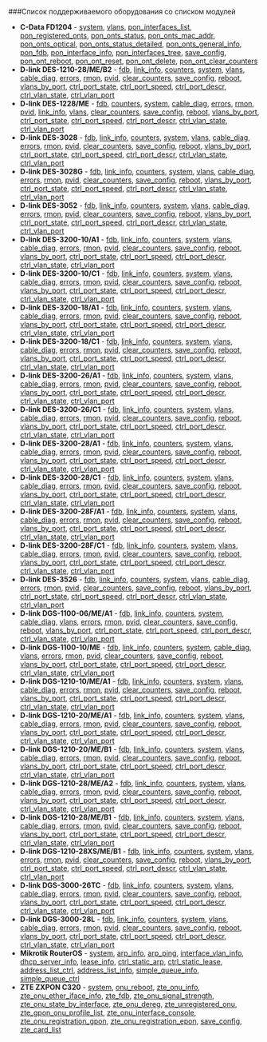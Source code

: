 ###Список поддерживаемого оборудования со списком модулей    
* **C-Data FD1204** - [system](MODULES.md#system), [vlans](MODULES.md#vlans), [pon_interfaces_list](MODULES.md#pon_interfaces_list), [pon_registered_onts](MODULES.md#pon_registered_onts), [pon_onts_status](MODULES.md#pon_onts_status), [pon_onts_mac_addr](MODULES.md#pon_onts_mac_addr), [pon_onts_optical](MODULES.md#pon_onts_optical), [pon_onts_status_detailed](MODULES.md#pon_onts_status_detailed), [pon_onts_general_info](MODULES.md#pon_onts_general_info), [pon_fdb](MODULES.md#pon_fdb), [pon_interface_info](MODULES.md#pon_interface_info), [pon_interfaces_tree](MODULES.md#pon_interfaces_tree), [save_config](MODULES.md#save_config), [pon_ont_reboot](MODULES.md#pon_ont_reboot), [pon_ont_reset](MODULES.md#pon_ont_reset), [pon_ont_delete](MODULES.md#pon_ont_delete), [pon_ont_clear_counters](MODULES.md#pon_ont_clear_counters)           
* **D-link DES-1210-28/ME/B2** - [fdb](MODULES.md#fdb), [link_info](MODULES.md#link_info), [counters](MODULES.md#counters), [system](MODULES.md#system), [vlans](MODULES.md#vlans), [cable_diag](MODULES.md#cable_diag), [errors](MODULES.md#errors), [rmon](MODULES.md#rmon), [pvid](MODULES.md#pvid), [clear_counters](MODULES.md#clear_counters), [save_config](MODULES.md#save_config), [reboot](MODULES.md#reboot), [vlans_by_port](MODULES.md#vlans_by_port), [ctrl_port_state](MODULES.md#ctrl_port_state), [ctrl_port_speed](MODULES.md#ctrl_port_speed), [ctrl_port_descr](MODULES.md#ctrl_port_descr), [ctrl_vlan_state](MODULES.md#ctrl_vlan_state), [ctrl_vlan_port](MODULES.md#ctrl_vlan_port)           
* **D-link DES-1228/ME** - [fdb](MODULES.md#fdb), [counters](MODULES.md#counters), [system](MODULES.md#system), [cable_diag](MODULES.md#cable_diag), [errors](MODULES.md#errors), [rmon](MODULES.md#rmon), [pvid](MODULES.md#pvid), [link_info](MODULES.md#link_info), [vlans](MODULES.md#vlans), [clear_counters](MODULES.md#clear_counters), [save_config](MODULES.md#save_config), [reboot](MODULES.md#reboot), [vlans_by_port](MODULES.md#vlans_by_port), [ctrl_port_state](MODULES.md#ctrl_port_state), [ctrl_port_speed](MODULES.md#ctrl_port_speed), [ctrl_port_descr](MODULES.md#ctrl_port_descr), [ctrl_vlan_state](MODULES.md#ctrl_vlan_state), [ctrl_vlan_port](MODULES.md#ctrl_vlan_port)           
* **D-link DES-3028** - [fdb](MODULES.md#fdb), [link_info](MODULES.md#link_info), [counters](MODULES.md#counters), [system](MODULES.md#system), [vlans](MODULES.md#vlans), [cable_diag](MODULES.md#cable_diag), [errors](MODULES.md#errors), [rmon](MODULES.md#rmon), [pvid](MODULES.md#pvid), [clear_counters](MODULES.md#clear_counters), [save_config](MODULES.md#save_config), [reboot](MODULES.md#reboot), [vlans_by_port](MODULES.md#vlans_by_port), [ctrl_port_state](MODULES.md#ctrl_port_state), [ctrl_port_speed](MODULES.md#ctrl_port_speed), [ctrl_port_descr](MODULES.md#ctrl_port_descr), [ctrl_vlan_state](MODULES.md#ctrl_vlan_state), [ctrl_vlan_port](MODULES.md#ctrl_vlan_port)           
* **D-link DES-3028G** - [fdb](MODULES.md#fdb), [link_info](MODULES.md#link_info), [counters](MODULES.md#counters), [system](MODULES.md#system), [vlans](MODULES.md#vlans), [cable_diag](MODULES.md#cable_diag), [errors](MODULES.md#errors), [rmon](MODULES.md#rmon), [pvid](MODULES.md#pvid), [clear_counters](MODULES.md#clear_counters), [save_config](MODULES.md#save_config), [reboot](MODULES.md#reboot), [vlans_by_port](MODULES.md#vlans_by_port), [ctrl_port_state](MODULES.md#ctrl_port_state), [ctrl_port_speed](MODULES.md#ctrl_port_speed), [ctrl_port_descr](MODULES.md#ctrl_port_descr), [ctrl_vlan_state](MODULES.md#ctrl_vlan_state), [ctrl_vlan_port](MODULES.md#ctrl_vlan_port)           
* **D-link DES-3052** - [fdb](MODULES.md#fdb), [link_info](MODULES.md#link_info), [counters](MODULES.md#counters), [system](MODULES.md#system), [vlans](MODULES.md#vlans), [cable_diag](MODULES.md#cable_diag), [errors](MODULES.md#errors), [rmon](MODULES.md#rmon), [pvid](MODULES.md#pvid), [clear_counters](MODULES.md#clear_counters), [save_config](MODULES.md#save_config), [reboot](MODULES.md#reboot), [vlans_by_port](MODULES.md#vlans_by_port), [ctrl_port_state](MODULES.md#ctrl_port_state), [ctrl_port_speed](MODULES.md#ctrl_port_speed), [ctrl_port_descr](MODULES.md#ctrl_port_descr), [ctrl_vlan_state](MODULES.md#ctrl_vlan_state), [ctrl_vlan_port](MODULES.md#ctrl_vlan_port)           
* **D-link DES-3200-10/A1** - [fdb](MODULES.md#fdb), [link_info](MODULES.md#link_info), [counters](MODULES.md#counters), [system](MODULES.md#system), [vlans](MODULES.md#vlans), [cable_diag](MODULES.md#cable_diag), [errors](MODULES.md#errors), [rmon](MODULES.md#rmon), [pvid](MODULES.md#pvid), [clear_counters](MODULES.md#clear_counters), [save_config](MODULES.md#save_config), [reboot](MODULES.md#reboot), [vlans_by_port](MODULES.md#vlans_by_port), [ctrl_port_state](MODULES.md#ctrl_port_state), [ctrl_port_speed](MODULES.md#ctrl_port_speed), [ctrl_port_descr](MODULES.md#ctrl_port_descr), [ctrl_vlan_state](MODULES.md#ctrl_vlan_state), [ctrl_vlan_port](MODULES.md#ctrl_vlan_port)           
* **D-link DES-3200-10/C1** - [fdb](MODULES.md#fdb), [link_info](MODULES.md#link_info), [counters](MODULES.md#counters), [system](MODULES.md#system), [vlans](MODULES.md#vlans), [cable_diag](MODULES.md#cable_diag), [errors](MODULES.md#errors), [rmon](MODULES.md#rmon), [pvid](MODULES.md#pvid), [clear_counters](MODULES.md#clear_counters), [save_config](MODULES.md#save_config), [reboot](MODULES.md#reboot), [vlans_by_port](MODULES.md#vlans_by_port), [ctrl_port_state](MODULES.md#ctrl_port_state), [ctrl_port_speed](MODULES.md#ctrl_port_speed), [ctrl_port_descr](MODULES.md#ctrl_port_descr), [ctrl_vlan_state](MODULES.md#ctrl_vlan_state), [ctrl_vlan_port](MODULES.md#ctrl_vlan_port)           
* **D-link DES-3200-18/A1** - [fdb](MODULES.md#fdb), [link_info](MODULES.md#link_info), [counters](MODULES.md#counters), [system](MODULES.md#system), [vlans](MODULES.md#vlans), [cable_diag](MODULES.md#cable_diag), [errors](MODULES.md#errors), [rmon](MODULES.md#rmon), [pvid](MODULES.md#pvid), [clear_counters](MODULES.md#clear_counters), [save_config](MODULES.md#save_config), [reboot](MODULES.md#reboot), [vlans_by_port](MODULES.md#vlans_by_port), [ctrl_port_state](MODULES.md#ctrl_port_state), [ctrl_port_speed](MODULES.md#ctrl_port_speed), [ctrl_port_descr](MODULES.md#ctrl_port_descr), [ctrl_vlan_state](MODULES.md#ctrl_vlan_state), [ctrl_vlan_port](MODULES.md#ctrl_vlan_port)           
* **D-link DES-3200-18/C1** - [fdb](MODULES.md#fdb), [link_info](MODULES.md#link_info), [counters](MODULES.md#counters), [system](MODULES.md#system), [vlans](MODULES.md#vlans), [cable_diag](MODULES.md#cable_diag), [errors](MODULES.md#errors), [rmon](MODULES.md#rmon), [pvid](MODULES.md#pvid), [clear_counters](MODULES.md#clear_counters), [save_config](MODULES.md#save_config), [reboot](MODULES.md#reboot), [vlans_by_port](MODULES.md#vlans_by_port), [ctrl_port_state](MODULES.md#ctrl_port_state), [ctrl_port_speed](MODULES.md#ctrl_port_speed), [ctrl_port_descr](MODULES.md#ctrl_port_descr), [ctrl_vlan_state](MODULES.md#ctrl_vlan_state), [ctrl_vlan_port](MODULES.md#ctrl_vlan_port)           
* **D-link DES-3200-26/A1** - [fdb](MODULES.md#fdb), [link_info](MODULES.md#link_info), [counters](MODULES.md#counters), [system](MODULES.md#system), [vlans](MODULES.md#vlans), [cable_diag](MODULES.md#cable_diag), [errors](MODULES.md#errors), [rmon](MODULES.md#rmon), [pvid](MODULES.md#pvid), [clear_counters](MODULES.md#clear_counters), [save_config](MODULES.md#save_config), [reboot](MODULES.md#reboot), [vlans_by_port](MODULES.md#vlans_by_port), [ctrl_port_state](MODULES.md#ctrl_port_state), [ctrl_port_speed](MODULES.md#ctrl_port_speed), [ctrl_port_descr](MODULES.md#ctrl_port_descr), [ctrl_vlan_state](MODULES.md#ctrl_vlan_state), [ctrl_vlan_port](MODULES.md#ctrl_vlan_port)           
* **D-link DES-3200-26/C1** - [fdb](MODULES.md#fdb), [link_info](MODULES.md#link_info), [counters](MODULES.md#counters), [system](MODULES.md#system), [vlans](MODULES.md#vlans), [cable_diag](MODULES.md#cable_diag), [errors](MODULES.md#errors), [rmon](MODULES.md#rmon), [pvid](MODULES.md#pvid), [clear_counters](MODULES.md#clear_counters), [save_config](MODULES.md#save_config), [reboot](MODULES.md#reboot), [vlans_by_port](MODULES.md#vlans_by_port), [ctrl_port_state](MODULES.md#ctrl_port_state), [ctrl_port_speed](MODULES.md#ctrl_port_speed), [ctrl_port_descr](MODULES.md#ctrl_port_descr), [ctrl_vlan_state](MODULES.md#ctrl_vlan_state), [ctrl_vlan_port](MODULES.md#ctrl_vlan_port)           
* **D-link DES-3200-28/A1** - [fdb](MODULES.md#fdb), [link_info](MODULES.md#link_info), [counters](MODULES.md#counters), [system](MODULES.md#system), [vlans](MODULES.md#vlans), [cable_diag](MODULES.md#cable_diag), [errors](MODULES.md#errors), [rmon](MODULES.md#rmon), [pvid](MODULES.md#pvid), [clear_counters](MODULES.md#clear_counters), [save_config](MODULES.md#save_config), [reboot](MODULES.md#reboot), [vlans_by_port](MODULES.md#vlans_by_port), [ctrl_port_state](MODULES.md#ctrl_port_state), [ctrl_port_speed](MODULES.md#ctrl_port_speed), [ctrl_port_descr](MODULES.md#ctrl_port_descr), [ctrl_vlan_state](MODULES.md#ctrl_vlan_state), [ctrl_vlan_port](MODULES.md#ctrl_vlan_port)           
* **D-link DES-3200-28/C1** - [fdb](MODULES.md#fdb), [link_info](MODULES.md#link_info), [counters](MODULES.md#counters), [system](MODULES.md#system), [vlans](MODULES.md#vlans), [cable_diag](MODULES.md#cable_diag), [errors](MODULES.md#errors), [rmon](MODULES.md#rmon), [pvid](MODULES.md#pvid), [clear_counters](MODULES.md#clear_counters), [save_config](MODULES.md#save_config), [reboot](MODULES.md#reboot), [vlans_by_port](MODULES.md#vlans_by_port), [ctrl_port_state](MODULES.md#ctrl_port_state), [ctrl_port_speed](MODULES.md#ctrl_port_speed), [ctrl_port_descr](MODULES.md#ctrl_port_descr), [ctrl_vlan_state](MODULES.md#ctrl_vlan_state), [ctrl_vlan_port](MODULES.md#ctrl_vlan_port)           
* **D-link DES-3200-28F/A1** - [fdb](MODULES.md#fdb), [link_info](MODULES.md#link_info), [counters](MODULES.md#counters), [system](MODULES.md#system), [vlans](MODULES.md#vlans), [cable_diag](MODULES.md#cable_diag), [errors](MODULES.md#errors), [rmon](MODULES.md#rmon), [pvid](MODULES.md#pvid), [clear_counters](MODULES.md#clear_counters), [save_config](MODULES.md#save_config), [reboot](MODULES.md#reboot), [vlans_by_port](MODULES.md#vlans_by_port), [ctrl_port_state](MODULES.md#ctrl_port_state), [ctrl_port_speed](MODULES.md#ctrl_port_speed), [ctrl_port_descr](MODULES.md#ctrl_port_descr), [ctrl_vlan_state](MODULES.md#ctrl_vlan_state), [ctrl_vlan_port](MODULES.md#ctrl_vlan_port)           
* **D-link DES-3200-28F/C1** - [fdb](MODULES.md#fdb), [link_info](MODULES.md#link_info), [counters](MODULES.md#counters), [system](MODULES.md#system), [vlans](MODULES.md#vlans), [cable_diag](MODULES.md#cable_diag), [errors](MODULES.md#errors), [rmon](MODULES.md#rmon), [pvid](MODULES.md#pvid), [clear_counters](MODULES.md#clear_counters), [save_config](MODULES.md#save_config), [reboot](MODULES.md#reboot), [vlans_by_port](MODULES.md#vlans_by_port), [ctrl_port_state](MODULES.md#ctrl_port_state), [ctrl_port_speed](MODULES.md#ctrl_port_speed), [ctrl_port_descr](MODULES.md#ctrl_port_descr), [ctrl_vlan_state](MODULES.md#ctrl_vlan_state), [ctrl_vlan_port](MODULES.md#ctrl_vlan_port)           
* **D-link DES-3526** - [fdb](MODULES.md#fdb), [link_info](MODULES.md#link_info), [counters](MODULES.md#counters), [system](MODULES.md#system), [vlans](MODULES.md#vlans), [cable_diag](MODULES.md#cable_diag), [errors](MODULES.md#errors), [rmon](MODULES.md#rmon), [pvid](MODULES.md#pvid), [clear_counters](MODULES.md#clear_counters), [save_config](MODULES.md#save_config), [reboot](MODULES.md#reboot), [vlans_by_port](MODULES.md#vlans_by_port), [ctrl_port_state](MODULES.md#ctrl_port_state), [ctrl_port_speed](MODULES.md#ctrl_port_speed), [ctrl_port_descr](MODULES.md#ctrl_port_descr), [ctrl_vlan_state](MODULES.md#ctrl_vlan_state), [ctrl_vlan_port](MODULES.md#ctrl_vlan_port)           
* **D-link DGS-1100-06/ME/A1** - [fdb](MODULES.md#fdb), [link_info](MODULES.md#link_info), [counters](MODULES.md#counters), [system](MODULES.md#system), [cable_diag](MODULES.md#cable_diag), [vlans](MODULES.md#vlans), [errors](MODULES.md#errors), [rmon](MODULES.md#rmon), [pvid](MODULES.md#pvid), [clear_counters](MODULES.md#clear_counters), [save_config](MODULES.md#save_config), [reboot](MODULES.md#reboot), [vlans_by_port](MODULES.md#vlans_by_port), [ctrl_port_state](MODULES.md#ctrl_port_state), [ctrl_port_speed](MODULES.md#ctrl_port_speed), [ctrl_port_descr](MODULES.md#ctrl_port_descr), [ctrl_vlan_state](MODULES.md#ctrl_vlan_state), [ctrl_vlan_port](MODULES.md#ctrl_vlan_port)           
* **D-link DGS-1100-10/ME** - [fdb](MODULES.md#fdb), [link_info](MODULES.md#link_info), [counters](MODULES.md#counters), [system](MODULES.md#system), [cable_diag](MODULES.md#cable_diag), [vlans](MODULES.md#vlans), [errors](MODULES.md#errors), [rmon](MODULES.md#rmon), [pvid](MODULES.md#pvid), [clear_counters](MODULES.md#clear_counters), [save_config](MODULES.md#save_config), [reboot](MODULES.md#reboot), [vlans_by_port](MODULES.md#vlans_by_port), [ctrl_port_state](MODULES.md#ctrl_port_state), [ctrl_port_speed](MODULES.md#ctrl_port_speed), [ctrl_port_descr](MODULES.md#ctrl_port_descr), [ctrl_vlan_state](MODULES.md#ctrl_vlan_state), [ctrl_vlan_port](MODULES.md#ctrl_vlan_port)           
* **D-link DGS-1210-10/ME/A1** - [fdb](MODULES.md#fdb), [link_info](MODULES.md#link_info), [counters](MODULES.md#counters), [system](MODULES.md#system), [vlans](MODULES.md#vlans), [cable_diag](MODULES.md#cable_diag), [errors](MODULES.md#errors), [rmon](MODULES.md#rmon), [pvid](MODULES.md#pvid), [clear_counters](MODULES.md#clear_counters), [save_config](MODULES.md#save_config), [reboot](MODULES.md#reboot), [vlans_by_port](MODULES.md#vlans_by_port), [ctrl_port_state](MODULES.md#ctrl_port_state), [ctrl_port_speed](MODULES.md#ctrl_port_speed), [ctrl_port_descr](MODULES.md#ctrl_port_descr), [ctrl_vlan_state](MODULES.md#ctrl_vlan_state), [ctrl_vlan_port](MODULES.md#ctrl_vlan_port)           
* **D-link DGS-1210-20/ME/A1** - [fdb](MODULES.md#fdb), [link_info](MODULES.md#link_info), [counters](MODULES.md#counters), [system](MODULES.md#system), [vlans](MODULES.md#vlans), [cable_diag](MODULES.md#cable_diag), [errors](MODULES.md#errors), [rmon](MODULES.md#rmon), [pvid](MODULES.md#pvid), [clear_counters](MODULES.md#clear_counters), [save_config](MODULES.md#save_config), [reboot](MODULES.md#reboot), [vlans_by_port](MODULES.md#vlans_by_port), [ctrl_port_state](MODULES.md#ctrl_port_state), [ctrl_port_speed](MODULES.md#ctrl_port_speed), [ctrl_port_descr](MODULES.md#ctrl_port_descr), [ctrl_vlan_state](MODULES.md#ctrl_vlan_state), [ctrl_vlan_port](MODULES.md#ctrl_vlan_port)           
* **D-link DGS-1210-20/ME/B1** - [fdb](MODULES.md#fdb), [link_info](MODULES.md#link_info), [counters](MODULES.md#counters), [system](MODULES.md#system), [vlans](MODULES.md#vlans), [cable_diag](MODULES.md#cable_diag), [errors](MODULES.md#errors), [rmon](MODULES.md#rmon), [pvid](MODULES.md#pvid), [clear_counters](MODULES.md#clear_counters), [save_config](MODULES.md#save_config), [reboot](MODULES.md#reboot), [vlans_by_port](MODULES.md#vlans_by_port), [ctrl_port_state](MODULES.md#ctrl_port_state), [ctrl_port_speed](MODULES.md#ctrl_port_speed), [ctrl_port_descr](MODULES.md#ctrl_port_descr), [ctrl_vlan_state](MODULES.md#ctrl_vlan_state), [ctrl_vlan_port](MODULES.md#ctrl_vlan_port)           
* **D-link DGS-1210-28/ME/A2** - [fdb](MODULES.md#fdb), [link_info](MODULES.md#link_info), [counters](MODULES.md#counters), [system](MODULES.md#system), [vlans](MODULES.md#vlans), [cable_diag](MODULES.md#cable_diag), [errors](MODULES.md#errors), [rmon](MODULES.md#rmon), [pvid](MODULES.md#pvid), [clear_counters](MODULES.md#clear_counters), [save_config](MODULES.md#save_config), [reboot](MODULES.md#reboot), [vlans_by_port](MODULES.md#vlans_by_port), [ctrl_port_state](MODULES.md#ctrl_port_state), [ctrl_port_speed](MODULES.md#ctrl_port_speed), [ctrl_port_descr](MODULES.md#ctrl_port_descr), [ctrl_vlan_state](MODULES.md#ctrl_vlan_state), [ctrl_vlan_port](MODULES.md#ctrl_vlan_port)           
* **D-link DGS-1210-28/ME/B1** - [fdb](MODULES.md#fdb), [link_info](MODULES.md#link_info), [counters](MODULES.md#counters), [system](MODULES.md#system), [vlans](MODULES.md#vlans), [cable_diag](MODULES.md#cable_diag), [errors](MODULES.md#errors), [rmon](MODULES.md#rmon), [pvid](MODULES.md#pvid), [clear_counters](MODULES.md#clear_counters), [save_config](MODULES.md#save_config), [reboot](MODULES.md#reboot), [vlans_by_port](MODULES.md#vlans_by_port), [ctrl_port_state](MODULES.md#ctrl_port_state), [ctrl_port_speed](MODULES.md#ctrl_port_speed), [ctrl_port_descr](MODULES.md#ctrl_port_descr), [ctrl_vlan_state](MODULES.md#ctrl_vlan_state), [ctrl_vlan_port](MODULES.md#ctrl_vlan_port)           
* **D-link DGS-1210-28XS/ME/B1** - [fdb](MODULES.md#fdb), [link_info](MODULES.md#link_info), [counters](MODULES.md#counters), [system](MODULES.md#system), [vlans](MODULES.md#vlans), [errors](MODULES.md#errors), [rmon](MODULES.md#rmon), [pvid](MODULES.md#pvid), [clear_counters](MODULES.md#clear_counters), [save_config](MODULES.md#save_config), [reboot](MODULES.md#reboot), [vlans_by_port](MODULES.md#vlans_by_port), [ctrl_port_state](MODULES.md#ctrl_port_state), [ctrl_port_speed](MODULES.md#ctrl_port_speed), [ctrl_port_descr](MODULES.md#ctrl_port_descr), [ctrl_vlan_state](MODULES.md#ctrl_vlan_state), [ctrl_vlan_port](MODULES.md#ctrl_vlan_port)           
* **D-link DGS-3000-26TC** - [fdb](MODULES.md#fdb), [link_info](MODULES.md#link_info), [counters](MODULES.md#counters), [system](MODULES.md#system), [vlans](MODULES.md#vlans), [cable_diag](MODULES.md#cable_diag), [errors](MODULES.md#errors), [rmon](MODULES.md#rmon), [pvid](MODULES.md#pvid), [clear_counters](MODULES.md#clear_counters), [save_config](MODULES.md#save_config), [reboot](MODULES.md#reboot), [vlans_by_port](MODULES.md#vlans_by_port), [ctrl_port_state](MODULES.md#ctrl_port_state), [ctrl_port_speed](MODULES.md#ctrl_port_speed), [ctrl_port_descr](MODULES.md#ctrl_port_descr), [ctrl_vlan_state](MODULES.md#ctrl_vlan_state), [ctrl_vlan_port](MODULES.md#ctrl_vlan_port)           
* **D-link DGS-3000-28L** - [fdb](MODULES.md#fdb), [link_info](MODULES.md#link_info), [counters](MODULES.md#counters), [system](MODULES.md#system), [vlans](MODULES.md#vlans), [cable_diag](MODULES.md#cable_diag), [errors](MODULES.md#errors), [rmon](MODULES.md#rmon), [pvid](MODULES.md#pvid), [clear_counters](MODULES.md#clear_counters), [save_config](MODULES.md#save_config), [reboot](MODULES.md#reboot), [vlans_by_port](MODULES.md#vlans_by_port), [ctrl_port_state](MODULES.md#ctrl_port_state), [ctrl_port_speed](MODULES.md#ctrl_port_speed), [ctrl_port_descr](MODULES.md#ctrl_port_descr), [ctrl_vlan_state](MODULES.md#ctrl_vlan_state), [ctrl_vlan_port](MODULES.md#ctrl_vlan_port)           
* **Mikrotik RouterOS** - [system](MODULES.md#system), [arp_info](MODULES.md#arp_info), [arp_ping](MODULES.md#arp_ping), [interface_vlan_info](MODULES.md#interface_vlan_info), [dhcp_server_info](MODULES.md#dhcp_server_info), [lease_info](MODULES.md#lease_info), [ctrl_static_arp](MODULES.md#ctrl_static_arp), [ctrl_static_lease](MODULES.md#ctrl_static_lease), [address_list_ctrl](MODULES.md#address_list_ctrl), [address_list_info](MODULES.md#address_list_info), [simple_queue_info](MODULES.md#simple_queue_info), [simple_queue_ctrl](MODULES.md#simple_queue_ctrl)           
* **ZTE ZXPON C320** - [system](MODULES.md#system), [onu_reboot](MODULES.md#onu_reboot), [zte_onu_info](MODULES.md#zte_onu_info), [zte_onu_ether_iface_info](MODULES.md#zte_onu_ether_iface_info), [zte_fdb](MODULES.md#zte_fdb), [zte_onu_signal_strength](MODULES.md#zte_onu_signal_strength), [zte_onu_state_by_interface](MODULES.md#zte_onu_state_by_interface), [zte_onu_dereg](MODULES.md#zte_onu_dereg), [zte_unregistered_onu](MODULES.md#zte_unregistered_onu), [zte_gpon_onu_profile_list](MODULES.md#zte_gpon_onu_profile_list), [zte_onu_interface_console](MODULES.md#zte_onu_interface_console), [zte_onu_registration_gpon](MODULES.md#zte_onu_registration_gpon), [zte_onu_registration_epon](MODULES.md#zte_onu_registration_epon), [save_config](MODULES.md#save_config), [zte_card_list](MODULES.md#zte_card_list)           



